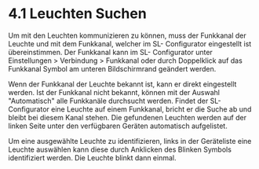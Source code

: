 # 4.1 Leuchten Suchen

Um mit den Leuchten kommunizieren zu können, muss der Funkkanal der Leuchte und mit dem Funkkanal, welcher im SL- Configurator eingestellt ist übereinstimmen. Der Funkkanal kann im SL- Configurator unter Einstellungen > Verbindung > Funkkanal oder durch Doppelklick auf das Funkkanal Symbol am unteren Bildschirmrand geändert werden.

Wenn der Funkkanal der Leuchte bekannt ist, kann er direkt eingestellt werden. Ist der Funkkanal nicht bekannt, können mit der Auswahl "Automatisch" alle Funkkanäle durchsucht werden. Findet der SL- Configurator eine Leuchte auf einem Funkkanal, bricht er die Suche ab und bleibt bei diesem Kanal stehen. Die gefundenen Leuchten werden auf der linken Seite unter den verfügbaren Geräten automatisch aufgelistet.

Um eine ausgewählte Leuchte zu identifizieren, links in der Geräteliste eine Leuchte auswählen kann diese durch Anklicken des Blinken Symbols identifiziert werden. Die Leuchte blinkt dann einmal. 